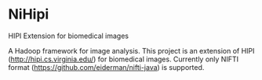 # NiHipi
HIPI Extension for biomedical images 

A Hadoop framework for image analysis.
This project is an extension of HIPI (http://hipi.cs.virginia.edu/) for biomedical images.
Currently only NIFTI format (https://github.com/eiderman/nifti-java) is supported.
